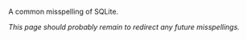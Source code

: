 A common misspelling of SQLite.

*This page should probably remain to redirect any future misspellings.*

